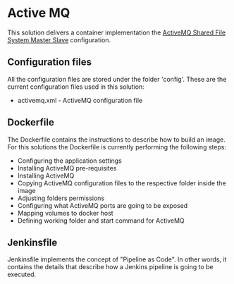# Active MQ

This solution delivers a container implementation the [ActiveMQ Shared File System Master Slave](http://activemq.apache.org/shared-file-system-master-slave.html) configuration. 

## Configuration files

All the configuration files are stored under the folder 'config'. These are the current configuration files used in this solution:

* activemq.xml - ActiveMQ configuration file


## Dockerfile

The Dockerfile contains the instructions to describe how to build an image. For this solutions the Dockerfile is currently performing the following steps:

* Configuring the application settings
* Installing ActiveMQ pre-requisites
* Installing ActiveMQ
* Copying ActiveMQ configuration files to the respective folder inside the image
* Adjusting folders permissions
* Configuring what ActiveMQ ports are going to be exposed
* Mapping volumes to docker host
* Defining working folder and start command for ActiveMQ

## Jenkinsfile

Jenkinsfile implements the concept of "Pipeline as Code". In other words, it contains the details that describe how a Jenkins pipeline is going to be executed.




